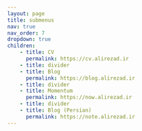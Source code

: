 ```yaml
---
layout: page
title: submenus
nav: true
nav_order: 7
dropdown: true
children:
    - title: CV
      permalink: https://cv.alirezad.ir
    - title: divider
    - title: Blog
      permalink: https://blog.alirezad.ir
    - title: divider
    - title: Momentum
      permalink: https://now.alirezad.ir
    - title: divider
    - title: Blog (Persian)
      permalink: https://note.alirezad.ir
---
```

